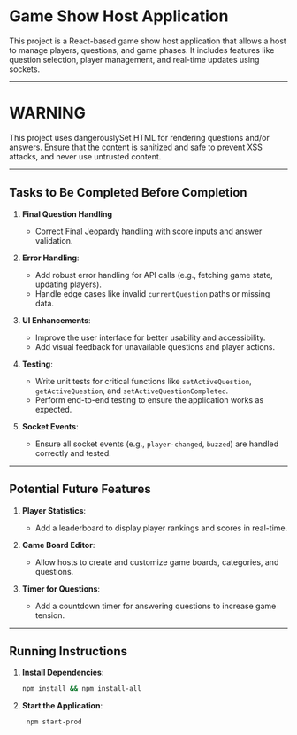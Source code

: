 # Game Show Host Application

This project is a React-based game show host application that allows a host to manage players, questions, and game
phases. It includes features like question selection, player management, and real-time updates using sockets.

---

# WARNING

This project uses dangerouslySet HTML for rendering questions and/or answers. Ensure that the content is sanitized and
safe to prevent XSS attacks, and never use untrusted content.

---

## Tasks to Be Completed Before Completion

1. **Final Question Handling**
   - Correct Final Jeopardy handling with score inputs and answer validation.

2. **Error Handling**:
   - Add robust error handling for API calls (e.g., fetching game state, updating players).
   - Handle edge cases like invalid `currentQuestion` paths or missing data.

3. **UI Enhancements**:
   - Improve the user interface for better usability and accessibility.
   - Add visual feedback for unavailable questions and player actions.

4. **Testing**:
   - Write unit tests for critical functions like `setActiveQuestion`, `getActiveQuestion`, and
     `setActiveQuestionCompleted`.
   - Perform end-to-end testing to ensure the application works as expected.

5. **Socket Events**:
   - Ensure all socket events (e.g., `player-changed`, `buzzed`) are handled correctly and tested.

---

## Potential Future Features

1. **Player Statistics**:
   - Add a leaderboard to display player rankings and scores in real-time.

2. **Game Board Editor**:
   - Allow hosts to create and customize game boards, categories, and questions.

3. **Timer for Questions**:
   - Add a countdown timer for answering questions to increase game tension.

---

## Running Instructions

1. **Install Dependencies**:
   ```bash
   npm install && npm install-all
   ```
2. **Start the Application**:
   ```bash
    npm start-prod
   ```

